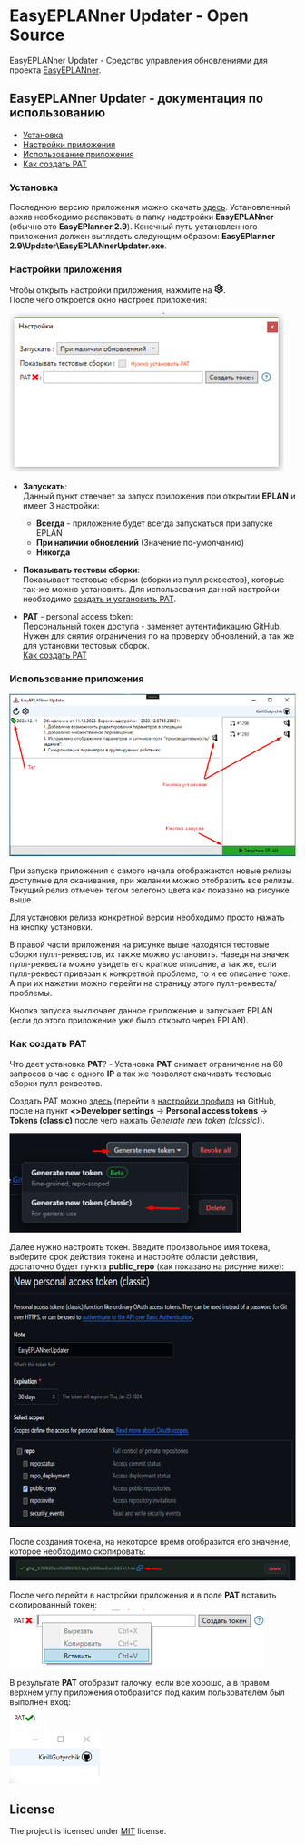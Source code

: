 # EasyEPLANner Updater - Open Source

EasyEPLANner Updater - Средство управления обновлениями для проекта [EasyEPLANner](https://github.com/savushkin-r-d/EasyEPLANner).

## EasyEPLANner Updater - документация по использованию

 + [Установка](#установка)
 + [Настройки приложения](#настройки-приложения)
 + [Использование приложения](#использование-приложения)
 + [Как создать PAT](#как-создать-pat)

### Установка

Последнюю версию приложения можно скачать [здесь](https://github.com/savushkin-r-d/EasyEPLANnerUpdater/releases/latest). Установленный архив необходимо распаковать в папку надстройки **EasyEPLANner** (обычно это **EasyEPlanner 2.9**). Конечный путь установленного приложения должен выглядеть следующим образом: **EasyEPlanner 2.9\Updater\EasyEPLANnerUpdater.exe**.

### Настройки приложения

Чтобы открыть настройки приложения, нажмите на <img width=16 height=16 src="docs/images/settings_btn.png"/>.\
После чего откроется окно настроек приложения:

<img Height=280 src="docs/images/settings.png">

 - **Запускать**:\
    Данный пункт отвечает за запуск приложения при открытии **EPLAN** и имеет 3 настройки:
    - **Всегда** - приложение будет всегда запускаться при запуске EPLAN
    - **При наличии обновлений** (Значение по-умолчанию)
    - **Никогда**

 - **Показывать тестовы сборки**:\
    Показывает тестовые сборки (сборки из пулл реквестов), которые так-же можно установить. Для использования данной настройки необходимо [создать и установить PAT](#как-создать-pat).

 - **PAT** - personal access token:\
    Персональный токен доступа - заменяет аутентификацию GitHub. Нужен для снятия ограничения по на проверку обновлений, а так же для установки тестовых сборок.\
    [Как создать PAT](#как-создать-pat)


### Использование приложения

<p align=center><img src="docs/images/app.png"/></p>

При запуске приложения с самого начала отображаются новые релизы доступные для скачивания, при желании можно отобразить все релизы.
Текущий релиз отмечен тегом зелегоно цвета как показано на рисунке выше.

Для установки релиза конкретной версии необходимо просто нажать на кнопку установки.

В правой части приложения на рисунке выше находятся тестовые сборки пулл-реквестов, их также можно установить. Наведя на значек пулл-реквеста можно увидеть его краткое описание, а так же, если пулл-реквест привязан к конкретной проблеме, то и ее описание тоже. А при их нажатии можно перейти на страницу этого пулл-реквеста/проблемы.

Кнопка запуска выключает данное приложение и запускает EPLAN (если до этого приложение уже было открыто через EPLAN).

### Как создать PAT

Что дает установка **PAT**? - Установка **PAT** снимает ограничение на 60 запросов в час с одного **IP** а так же позволяет скачивать тестовые сборки пулл реквестов.

Создать PAT можно [здесь](https://github.com/settings/tokens/new) (перейти в [настройки профиля](https://github.com/settings/) на GitHub, после на пункт **<>Developer settings** -> **Personal access tokens** -> **Tokens (classic)** после чего нажать _Generate new token (classic)_).

<img height=175 src="docs/images/gen_new_token.png"/>

Далее нужно настроить токен. Введите произвольное имя токена, выберите срок действия токена и настройте области действия, достаточно будет пункта **public_repo** (как показано на рисунке ниже):\
<img Height=450 src="docs/images/settings_new_token.png">

После создания токена, на некоторое время отобразится его значение, которое необходимо скопировать:\
<img src="docs/images/copy_token.png"/>

После чего перейти в настройки приложения и в поле **PAT** вставить скопированный токен:\
<img src="docs/images/paste_token.png"/>

В результате **PAT** отобразит галочку, если все хорошо, а в правом верхнем углу приложения отобразится под каким пользователем был выполнен вход:\
<img src="docs/images/pat_pass.png"/>\
<img src="docs/images/login.png"/>

## License
The project is licensed under [MIT](LICENSE) license.
